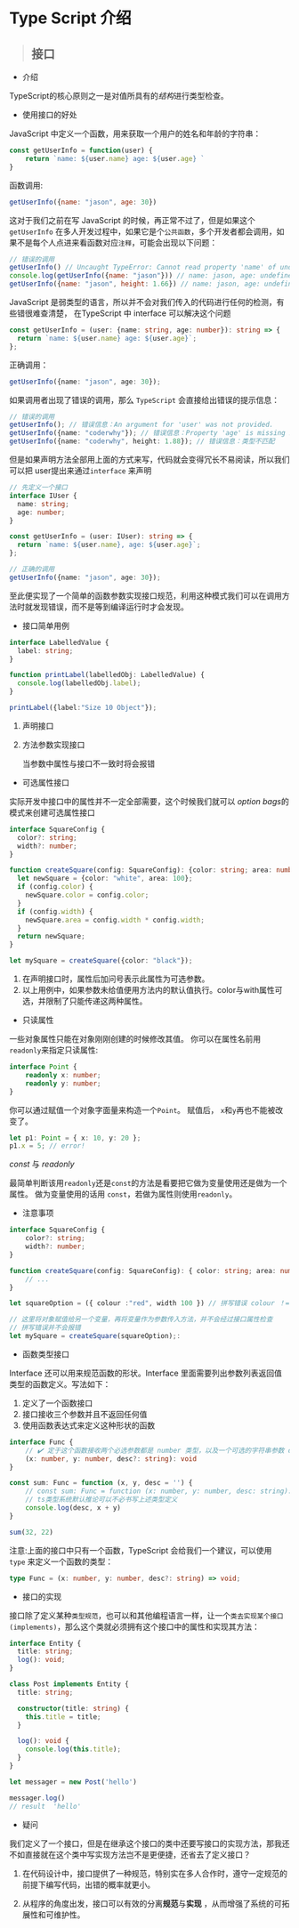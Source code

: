 #  Type Script 介绍	



> ## 接口

* 介绍

TypeScript的核心原则之一是对值所具有的*结构*进行类型检查。 

* 使用接口的好处

 JavaScript 中定义一个函数，用来获取一个用户的姓名和年龄的字符串： 

```javascript
const getUserInfo = function(user) { 
    return `name: ${user.name} age: ${user.age} `
}
```

 函数调用: 

```javascript
getUserInfo({name: "jason", age: 30})
```

这对于我们之前在写 JavaScript 的时候，再正常不过了，但是如果这个 `getUserInfo` 在多人开发过程中，如果它是个`公共函数`，多个开发者都会调用，如果不是每个人点进来看函数对应`注释`，可能会出现以下问题：

```javascript
// 错误的调用
getUserInfo() // Uncaught TypeError: Cannot read property 'name' of undefined
console.log(getUserInfo({name: "jason"})) // name: jason, age: undefined
getUserInfo({name: "jason", height: 1.66}) // name: jason, age: undefined
```

 JavaScript 是弱类型的语言，所以并不会对我们传入的代码进行任何的检测，有些错很难查清楚， 在TypeScript 中 interface 可以解决这个问题

```typescript
const getUserInfo = (user: {name: string, age: number}): string => {
  return `name: ${user.name} age: ${user.age}`;
};
```

正确调用： 

```typescript
getUserInfo({name: "jason", age: 30});
```

 如果调用者出现了错误的调用，那么 `TypeScript` 会直接给出错误的提示信息： 

```typescript
// 错误的调用
getUserInfo(); // 错误信息：An argument for 'user' was not provided.
getUserInfo({name: "coderwhy"}); // 错误信息：Property 'age' is missing in type '{ name: string; }'
getUserInfo({name: "coderwhy", height: 1.88}); // 错误信息：类型不匹配
```

但是如果声明方法全部用上面的方式来写，代码就会变得冗长不易阅读，所以我们可以把 user提出来通过`interface` 来声明

```typescript
// 先定义一个接口
interface IUser {
  name: string;
  age: number;
}

const getUserInfo = (user: IUser): string => {
  return `name: ${user.name}, age: ${user.age}`;
};

// 正确的调用
getUserInfo({name: "jason", age: 30});
```

至此便实现了一个简单的函数参数实现接口规范，利用这种模式我们可以在调用方法时就发现错误，而不是等到编译运行时才会发现。



* 接口简单用例

```typescript
interface LabelledValue {
  label: string;
}

function printLabel(labelledObj: LabelledValue) {
  console.log(labelledObj.label);
}

printLabel({label:"Size 10 Object"});
```

1. 声明接口

2. 方法参数实现接口

   当参数中属性与接口不一致时将会报错



* 可选属性接口

实际开发中接口中的属性并不一定全部需要，这个时候我们就可以 *option bags*的模式来创建可选属性接口

```typescript
interface SquareConfig {
  color?: string;
  width?: number;
}

function createSquare(config: SquareConfig): {color: string; area: number} {
  let newSquare = {color: "white", area: 100};
  if (config.color) {
    newSquare.color = config.color;
  }
  if (config.width) {
    newSquare.area = config.width * config.width;
  }
  return newSquare;
}

let mySquare = createSquare({color: "black"});
```

1. 在声明接口时，属性后加问号表示此属性为可选参数。
2. 以上用例中，如果参数未给值便用方法内的默认值执行。color与with属性可选，并限制了只能传递这两种属性。



* 只读属性

 一些对象属性只能在对象刚刚创建的时候修改其值。 你可以在属性名前用 `readonly`来指定只读属性: 

```typescript
interface Point {
    readonly x: number;
    readonly y: number;
}
```

 你可以通过赋值一个对象字面量来构造一个`Point`。 赋值后， `x`和`y`再也不能被改变了。 

```typescript
let p1: Point = { x: 10, y: 20 };
p1.x = 5; // error!
```

*const* 与 *readonly* 

 最简单判断该用`readonly`还是`const`的方法是看要把它做为变量使用还是做为一个属性。 做为变量使用的话用 `const`，若做为属性则使用`readonly`。 



* 注意事项

```typescript
interface SquareConfig {
    color?: string;
    width?: number;
}

function createSquare(config: SquareConfig): { color: string; area: number } {
    // ...
}

let squareOption = ({ colour :"red", width 100 }) // 拼写错误 colour ！= color

// 这里将对象赋值给另一个变量，再将变量作为参数传入方法，并不会经过接口属性检查
// 拼写错误并不会报错
let mySquare = createSquare(squareOption);:
```



* 函数类型接口

 Interface 还可以用来规范函数的形状。Interface 里面需要列出参数列表返回值类型的函数定义。写法如下： 

1.  定义了一个函数接口 
2.  接口接收三个参数并且不返回任何值 
3.  使用函数表达式来定义这种形状的函数 

```typescript
interface Func {
    // ✔️ 定于这个函数接收两个必选参数都是 number 类型，以及一个可选的字符串参数 desc，这个函数不返回任何值
    (x: number, y: number, desc?: string): void
}

const sum: Func = function (x, y, desc = '') {
    // const sum: Func = function (x: number, y: number, desc: string): void {
    // ts类型系统默认推论可以不必书写上述类型定义
    console.log(desc, x + y)
}

sum(32, 22)
```



 注意:上面的接口中只有一个函数，TypeScript 会给我们一个建议，可以使用 `type` 来定义一个函数的类型： 

```typescript
type Func = (x: number, y: number, desc?: string) => void;
```



* 接口的实现

 接口除了定义某种`类型规范`，也可以和其他编程语言一样，让一个`类去实现某个接口(implements)`，那么这个类就必须拥有这个接口中的属性和实现其方法： 

```typescript
interface Entity {
  title: string;
  log(): void;
}

class Post implements Entity {
  title: string;

  constructor(title: string) {
    this.title = title;
  }

  log(): void {
    console.log(this.title);
  }
}

let messager = new Post('hello')

messager.log()
// result  'hello'
```



* 疑问

 我们定义了一个接口，但是在继承这个接口的类中还要写接口的实现方法，那我还不如直接就在这个类中写实现方法岂不是更便捷，还省去了定义接口？

1. 在代码设计中，接口提供了一种规范，特别实在多人合作时，遵守一定规范的前提下编写代码，出错的概率就更小。

2. 从程序的角度出发，接口可以有效的分离**规范**与**实现** ，从而增强了系统的可拓展性和可维护性。